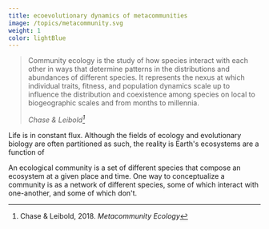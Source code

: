 ```yaml
---
title: ecoevolutionary dynamics of metacommunities
image: /topics/metacommunity.svg
weight: 1
color: lightBlue
---
```



> Community ecology is the study of how species interact with each other in ways
that determine patterns in the distributions and abundances of different species. It
represents the nexus at which individual traits, fitness, and population dynamics
scale up to influence the distribution and coexistence among species on local to
biogeographic scales and from months to millennia.
>
> <cite>Chase & Leibold[^1]</cite>

[^1]: Chase & Leibold, 2018. _Metacommunity Ecology_


Life is in constant flux.
Although the fields of ecology and evolutionary biology are often partitioned as such, the reality is Earth's ecosystems are a function of

An ecological community is a set of different species that
compose an ecosystem at a given place and time.
One way to conceptualize a community is as a network of different species, some of which interact with one-another, and some of which don't.
